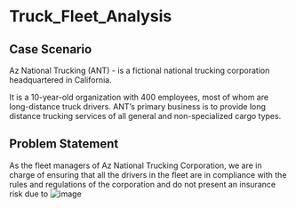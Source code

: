 # Truck_Fleet_Analysis
## Case Scenario
Az National Trucking (ANT) - is a fictional national trucking corporation headquartered in California. 

It is a 10-year-old organization with 400 employees, most of whom are long-distance truck drivers. ANT’s primary business is to provide long distance trucking services of all general and non-specialized cargo types.

## Problem Statement
As the fleet managers of Az National Trucking Corporation, we are in charge of ensuring that all the drivers in the fleet are in compliance with the rules and regulations of the corporation and do not present an insurance risk due to ![image](https://user-images.githubusercontent.com/55859878/116618872-46a3c280-a905-11eb-80d7-78003ca0ee6d.png)
